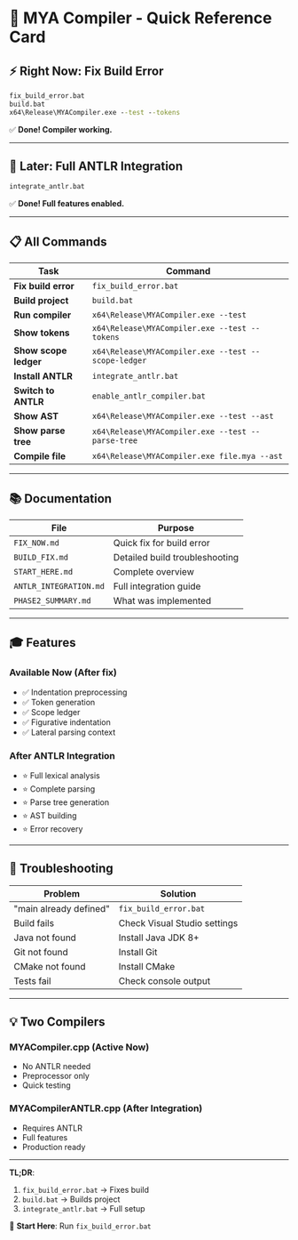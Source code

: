 # 🎯 MYA Compiler - Quick Reference Card

## ⚡ **Right Now: Fix Build Error**

```cmd
fix_build_error.bat
build.bat
x64\Release\MYACompiler.exe --test --tokens
```

✅ **Done! Compiler working.**

---

## 🚀 **Later: Full ANTLR Integration**

```cmd
integrate_antlr.bat
```

✅ **Done! Full features enabled.**

---

## 📋 **All Commands**

| Task | Command |
|------|---------|
| **Fix build error** | `fix_build_error.bat` |
| **Build project** | `build.bat` |
| **Run compiler** | `x64\Release\MYACompiler.exe --test` |
| **Show tokens** | `x64\Release\MYACompiler.exe --test --tokens` |
| **Show scope ledger** | `x64\Release\MYACompiler.exe --test --scope-ledger` |
| **Install ANTLR** | `integrate_antlr.bat` |
| **Switch to ANTLR** | `enable_antlr_compiler.bat` |
| **Show AST** | `x64\Release\MYACompiler.exe --test --ast` |
| **Show parse tree** | `x64\Release\MYACompiler.exe --test --parse-tree` |
| **Compile file** | `x64\Release\MYACompiler.exe file.mya --ast` |

---

## 📚 **Documentation**

| File | Purpose |
|------|---------|
| `FIX_NOW.md` | Quick fix for build error |
| `BUILD_FIX.md` | Detailed build troubleshooting |
| `START_HERE.md` | Complete overview |
| `ANTLR_INTEGRATION.md` | Full integration guide |
| `PHASE2_SUMMARY.md` | What was implemented |

---

## 🎓 **Features**

### **Available Now** (After fix)
- ✅ Indentation preprocessing
- ✅ Token generation
- ✅ Scope ledger
- ✅ Figurative indentation
- ✅ Lateral parsing context

### **After ANTLR Integration**
- ⭐ Full lexical analysis
- ⭐ Complete parsing
- ⭐ Parse tree generation
- ⭐ AST building
- ⭐ Error recovery

---

## 🔧 **Troubleshooting**

| Problem | Solution |
|---------|----------|
| "main already defined" | `fix_build_error.bat` |
| Build fails | Check Visual Studio settings |
| Java not found | Install Java JDK 8+ |
| Git not found | Install Git |
| CMake not found | Install CMake |
| Tests fail | Check console output |

---

## 💡 **Two Compilers**

### **MYACompiler.cpp** (Active Now)
- No ANTLR needed
- Preprocessor only
- Quick testing

### **MYACompilerANTLR.cpp** (After Integration)
- Requires ANTLR
- Full features
- Production ready

---

**TL;DR**: 
1. `fix_build_error.bat` → Fixes build
2. `build.bat` → Builds project  
3. `integrate_antlr.bat` → Full setup

🚀 **Start Here**: Run `fix_build_error.bat`
